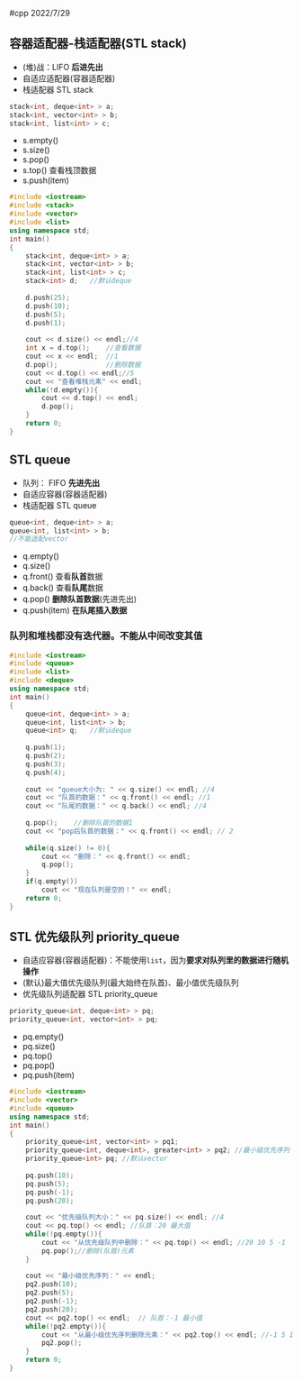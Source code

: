 #cpp 2022/7/29
## 容器适配器-栈适配器(STL stack)
- (堆)战：LIFO **后进先出**
- 自适应适配器(容器适配器)
- 栈适配器 STL stack
```cpp
stack<int, deque<int> > a;
stack<int, vector<int> > b;
stack<int, list<int> > c;
```

- s.empty()
- s.size()
- s.pop()
- s.top() 查看栈顶数据
- s.push(item)

```cpp
#include <iostream>
#include <stack>
#include <vector>
#include <list>
using namespace std;
int main()
{
	stack<int, deque<int> > a;
	stack<int, vector<int> > b;
	stack<int, list<int> > c;
	stack<int> d;	//默认deque
	
	d.push(25);
	d.push(10);
	d.push(5);
	d.push(1);
	
	cout << d.size() << endl;//4
	int x = d.top();	//查看数据 
	cout << x << endl; 	//1
	d.pop();			//删除数据
	cout << d.top() << endl;//5 
	cout << "查看堆栈元素" << endl;
	while(!d.empty()){
		cout << d.top() << endl;
		d.pop();
	}
	return 0;
}
```

## STL queue
- 队列： FIFO **先进先出**
- 自适应容器(容器适配器)
- 栈适配器 STL queue
```cpp
queue<int, deque<int> > a;
queue<int, list<int> > b;
//不能适配vector
```
- q.empty()
- q.size()
- q.front() 查看**队首**数据
- q.back() 查看**队尾**数据
- q.pop() **删除队首数据**(先进先出)
- q.push(item) **在队尾插入数据**

### 队列和堆栈都没有迭代器。不能从中间改变其值

```cpp
#include <iostream>
#include <queue>
#include <list>
#include <deque>
using namespace std;
int main()
{
	queue<int, deque<int> > a;
	queue<int, list<int> > b;
	queue<int> q;	//默认deque
	
	q.push(1);
	q.push(2);
	q.push(3);
	q.push(4);
	
	cout << "queue大小为: " << q.size() << endl; //4
	cout << "队首的数据：" << q.front() << endl; //1
	cout << "队尾的数据：" << q.back() << endl; //4
	
	q.pop();	//删除队首的数据1
	cout << "pop后队首的数据：" << q.front() << endl; // 2
	
	while(q.size() != 0){
		cout << "删除：" << q.front() << endl;
		q.pop();
	}
	if(q.empty())
		cout << "现在队列是空的！" << endl;
	return 0;
}
```

## STL 优先级队列 priority_queue
- 自适应容器(容器适配器)：不能使用`list`，因为**要求对队列里的数据进行随机操作**
- (默认)最大值优先级队列(最大始终在队首)、最小值优先级队列
- 优先级队列适配器 STL priority_queue

```cpp
priority_queue<int, deque<int> > pq;
priority_queue<int, vector<int> > pq;
```

- pq.empty()
- pq.size()
- pq.top()
- pq.pop()
- pq.push(item)

```cpp
#include <iostream>
#include <vector>
#include <queue>
using namespace std;
int main()
{
	priority_queue<int, vector<int> > pq1;
	priority_queue<int, deque<int>, greater<int> > pq2;	//最小级优先序列 
	priority_queue<int> pq;	//默认vector
	
	pq.push(10);
	pq.push(5);
	pq.push(-1);
	pq.push(20);
	
	cout << "优先级队列大小：" << pq.size() << endl; //4
	cout << pq.top() << endl; //队首：20 最大值 
	while(!pq.empty()){
		cout << "从优先级队列中删除：" << pq.top() << endl; //20 10 5 -1
		pq.pop();//删除(队首)元素 
	}
	
	cout << "最小级优先序列：" << endl;
	pq2.push(10);
	pq2.push(5);
	pq2.push(-1);
	pq2.push(20);
	cout << pq2.top() << endl;	// 队首：-1 最小值 
	while(!pq2.empty()){
		cout << "从最小级优先序列删除元素：" << pq2.top() << endl; //-1 5 10 20
		pq2.pop();
	}
	return 0;
}
```